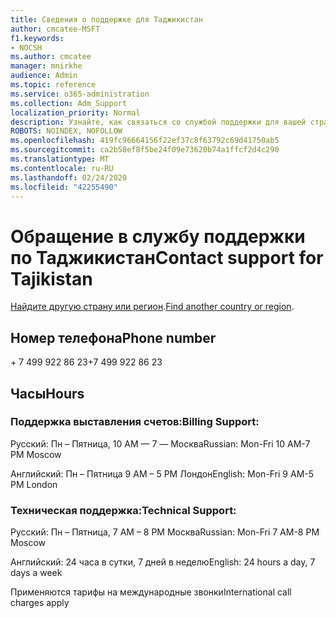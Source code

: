 ```yaml
---
title: Сведения о поддержке для Таджикистан
author: cmcatee-MSFT
f1.keywords:
- NOCSH
ms.author: cmcatee
manager: mnirkhe
audience: Admin
ms.topic: reference
ms.service: o365-administration
ms.collection: Adm_Support
localization_priority: Normal
description: Узнайте, как связаться со службой поддержки для вашей страны или региона.
ROBOTS: NOINDEX, NOFOLLOW
ms.openlocfilehash: 419fc96664156f22ef37c8f63792c69d41750ab5
ms.sourcegitcommit: ca2b58ef8f5be24f09e73620b74a1ffcf2d4c290
ms.translationtype: MT
ms.contentlocale: ru-RU
ms.lasthandoff: 02/24/2020
ms.locfileid: "42255490"
---
```

# <a name="contact-support-for-tajikistan"></a><span data-ttu-id="56883-103">Обращение в службу поддержки по Таджикистан</span><span class="sxs-lookup"><span data-stu-id="56883-103">Contact support for Tajikistan</span></span>

<span data-ttu-id="56883-104">[Найдите другую страну или регион](../contact-support-for-business-products.md).</span><span class="sxs-lookup"><span data-stu-id="56883-104">[Find another country or region](../contact-support-for-business-products.md).</span></span>

## <a name="phone-number"></a><span data-ttu-id="56883-105">Номер телефона</span><span class="sxs-lookup"><span data-stu-id="56883-105">Phone number</span></span>
<span data-ttu-id="56883-106">+ 7 499 922 86 23</span><span class="sxs-lookup"><span data-stu-id="56883-106">+7 499 922 86 23</span></span>

## <a name="hours"></a><span data-ttu-id="56883-107">Часы</span><span class="sxs-lookup"><span data-stu-id="56883-107">Hours</span></span>
### <a name="billing-support"></a><span data-ttu-id="56883-108">Поддержка выставления счетов:</span><span class="sxs-lookup"><span data-stu-id="56883-108">Billing Support:</span></span>

<span data-ttu-id="56883-109">Русский: Пн – Пятница, 10 AM — 7 — Москва</span><span class="sxs-lookup"><span data-stu-id="56883-109">Russian: Mon-Fri 10 AM-7 PM Moscow</span></span>

<span data-ttu-id="56883-110">Английский: Пн – Пятница 9 AM – 5 PM Лондон</span><span class="sxs-lookup"><span data-stu-id="56883-110">English: Mon-Fri 9 AM-5 PM London</span></span>

### <a name="technical-support"></a><span data-ttu-id="56883-111">Техническая поддержка:</span><span class="sxs-lookup"><span data-stu-id="56883-111">Technical Support:</span></span>

<span data-ttu-id="56883-112">Русский: Пн – Пятница, 7 AM – 8 PM Москва</span><span class="sxs-lookup"><span data-stu-id="56883-112">Russian: Mon-Fri 7 AM-8 PM Moscow</span></span>

<span data-ttu-id="56883-113">Английский: 24 часа в сутки, 7 дней в неделю</span><span class="sxs-lookup"><span data-stu-id="56883-113">English: 24 hours a day, 7 days a week</span></span>

<span data-ttu-id="56883-114">Применяются тарифы на международные звонки</span><span class="sxs-lookup"><span data-stu-id="56883-114">International call charges apply</span></span>